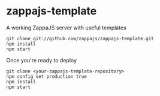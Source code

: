zappajs-template
================

A working ZappaJS server with useful templates

    git clone git://github.com/zappajs/zappajs-template.git
    npm install
    npm start
    
Once you're ready to deploy

    git clone <your-zappajs-template-repository>
    npm config set production true
    npm install
    npm start